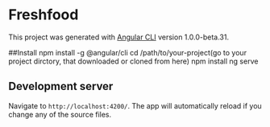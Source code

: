# Freshfood

This project was generated with [Angular CLI](https://github.com/angular/angular-cli) version 1.0.0-beta.31.

##Install
npm install -g @angular/cli
cd /path/to/your-project(go to your project dirctory, that downloaded or cloned from here)
npm install
ng serve
## Development server
Navigate to `http://localhost:4200/`. The app will automatically reload if you change any of the source files.


